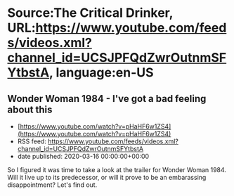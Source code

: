 # Source:The Critical Drinker, URL:https://www.youtube.com/feeds/videos.xml?channel_id=UCSJPFQdZwrOutnmSFYtbstA, language:en-US

## Wonder Woman 1984 - I've got a bad feeling about this
 - [https://www.youtube.com/watch?v=pHaHF6w1ZS4](https://www.youtube.com/watch?v=pHaHF6w1ZS4)
 - RSS feed: https://www.youtube.com/feeds/videos.xml?channel_id=UCSJPFQdZwrOutnmSFYtbstA
 - date published: 2020-03-16 00:00:00+00:00

So I figured it was time to take a look at the trailer for Wonder Woman 1984. Will it live up to its predecessor, or will it prove to be an embarassing disappointment? Let's find out.

